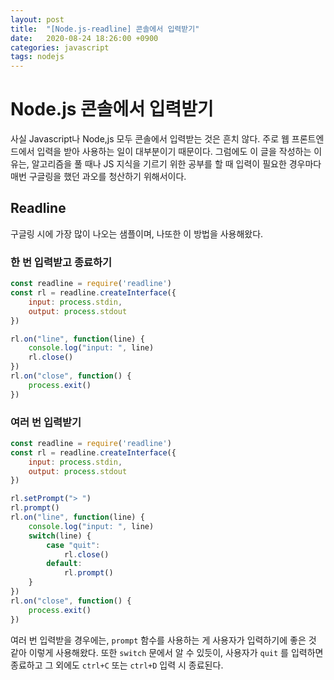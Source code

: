```yaml
---
layout: post
title:  "[Node.js-readline] 콘솔에서 입력받기"
date:   2020-08-24 18:26:00 +0900
categories: javascript
tags: nodejs
---
```


# Node.js 콘솔에서 입력받기

사실 Javascript나 Node,js 모두 콘솔에서 입력받는 것은 흔치 않다. 주로 웹 프론트엔드에서 입력을 받아 사용하는 일이 대부분이기 때문이다. 그럼에도 이 글을 작성하는 이유는, 알고리즘을 풀 때나 JS 지식을 기르기 위한 공부를 할 때 입력이 필요한 경우마다 매번 구글링을 했던 과오를 청산하기 위해서이다.

## Readline
구글링 시에 가장 많이 나오는 샘플이며, 나또한 이 방법을 사용해왔다.

### 한 번 입력받고 종료하기
```js
const readline = require('readline')
const rl = readline.createInterface({
	input: process.stdin,
	output: process.stdout
})

rl.on("line", function(line) {
	console.log("input: ", line)
	rl.close()
})
rl.on("close", function() {
	process.exit()
})
```

### 여러 번 입력받기
```js
const readline = require('readline')
const rl = readline.createInterface({
	input: process.stdin,
	output: process.stdout
})

rl.setPrompt("> ")
rl.prompt()
rl.on("line", function(line) {
	console.log("input: ", line)
	switch(line) {
		case "quit":
			rl.close()
		default:
			rl.prompt()
	}
})
rl.on("close", function() {
	process.exit()
})
```
여러 번 입력받을 경우에는, `prompt` 함수를 사용하는 게 사용자가 입력하기에 좋은 것 같아 이렇게 사용해왔다. 또한 `switch` 문에서 알 수 있듯이, 사용자가 `quit` 를 입력하면 종료하고 그 외에도 `ctrl+C` 또는 `ctrl+D` 입력 시 종료된다.